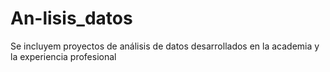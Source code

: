 # An-lisis_datos
Se incluyem proyectos de análisis de datos desarrollados en la academia y la experiencia profesional
